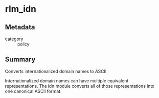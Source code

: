# rlm_idn
## Metadata
<dl>
  <dt>category</dt><dd>policy</dd>
</dl>

## Summary

Converts internationalized domain names to ASCII.

Internationalized domain names can have multiple equivalent
representations. The idn module converts all of those
representations into one canonical ASCII format.
